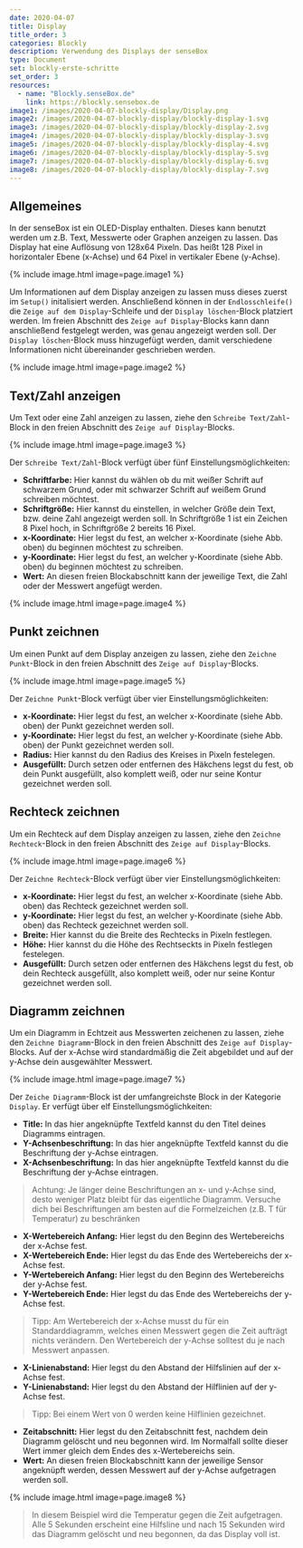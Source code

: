 ```yaml
---
date: 2020-04-07
title: Display  
title_order: 3
categories: Blockly
description: Verwendung des Displays der senseBox
type: Document
set: blockly-erste-schritte
set_order: 3
resources:
  - name: "Blockly.senseBox.de"
    link: https://blockly.sensebox.de
image1: /images/2020-04-07-blockly-display/Display.png 
image2: /images/2020-04-07-blockly-display/blockly-display-1.svg
image3: /images/2020-04-07-blockly-display/blockly-display-2.svg
image4: /images/2020-04-07-blockly-display/blockly-display-3.svg
image5: /images/2020-04-07-blockly-display/blockly-display-4.svg
image6: /images/2020-04-07-blockly-display/blockly-display-5.svg
image7: /images/2020-04-07-blockly-display/blockly-display-6.svg
image8: /images/2020-04-07-blockly-display/blockly-display-7.svg
---
```

## Allgemeines
In der senseBox ist ein OLED-Display enthalten. Dieses kann benutzt werden um z.B. Text, Messwerte oder Graphen anzeigen zu lassen.
Das Display hat eine Auflösung von 128x64 Pixeln. Das heißt 128 Pixel in horizontaler Ebene (x-Achse) und 64 Pixel in vertikaler Ebene (y-Achse). 

{% include image.html image=page.image1 %}

Um Informationen auf dem Display anzeigen zu lassen muss dieses zuerst im `Setup()` initalisiert werden. Anschließend können in der `Endlosschleife()` die `Zeige auf dem Display`-Schleife und der `Display löschen`-Block platziert werden. Im freien Abschnitt des `Zeige auf Display`-Blocks kann dann anschließend festgelegt werden, was genau angezeigt werden soll. Der `Display löschen`-Block muss hinzugefügt werden, damit verschiedene Informationen nicht übereinander geschrieben werden.

{% include image.html image=page.image2 %}

## Text/Zahl anzeigen
Um Text oder eine Zahl anzeigen zu lassen, ziehe den `Schreibe Text/Zahl`-Block in den freien Abschnitt des `Zeige auf Display`-Blocks.

{% include image.html image=page.image3 %}

Der `Schreibe Text/Zahl`-Block verfügt über fünf Einstellungsmöglichkeiten:
* **Schriftfarbe:** Hier kannst du wählen ob du mit weißer Schrift auf schwarzem Grund, oder mit schwarzer Schrift auf weißem Grund schreiben möchtest.
* **Schriftgröße:** Hier kannst du einstellen, in welcher Größe dein Text, bzw. deine Zahl angezeigt werden soll. In Schriftgröße 1 ist ein Zeichen 8 Pixel hoch, in Schriftgröße 2 bereits 16 Pixel.
* **x-Koordinate:** Hier legst du fest, an welcher x-Koordinate (siehe Abb. oben) du beginnen möchtest zu schreiben.
* **y-Koordinate:** Hier legst du fest, an welcher y-Koordinate (siehe Abb. oben) du beginnen möchtest zu schreiben.
* **Wert:** An diesen freien Blockabschnitt kann der jeweilige Text, die Zahl oder der Messwert angefügt werden.

{% include image.html image=page.image4 %}

## Punkt zeichnen
Um einen Punkt auf dem Display anzeigen zu lassen, ziehe den `Zeichne Punkt`-Block in den freien Abschnitt des `Zeige auf Display`-Blocks.

{% include image.html image=page.image5 %}

Der `Zeichne Punkt`-Block verfügt über vier Einstellungsmöglichkeiten:
* **x-Koordinate:** Hier legst du fest, an welcher x-Koordinate (siehe Abb. oben) der Punkt gezeichnet werden soll.
* **y-Koordinate:** Hier legst du fest, an welcher y-Koordinate (siehe Abb. oben) der Punkt gezeichnet werden soll.
* **Radius:**  Hier kannst du den Radius des Kreises in Pixeln festelegen.
* **Ausgefüllt:** Durch setzen oder entfernen des Häkchens legst du fest, ob dein Punkt ausgefüllt, also komplett weiß, oder nur seine Kontur gezeichnet werden soll.

## Rechteck zeichnen
Um ein Rechteck auf dem Display anzeigen zu lassen, ziehe den `Zeichne Rechteck`-Block in den freien Abschnitt des `Zeige auf Display`-Blocks.

{% include image.html image=page.image6 %}

Der `Zeichne Rechteck`-Block verfügt über vier Einstellungsmöglichkeiten:
* **x-Koordinate:** Hier legst du fest, an welcher x-Koordinate (siehe Abb. oben) das Rechteck gezeichnet werden soll.
* **y-Koordinate:** Hier legst du fest, an welcher y-Koordinate (siehe Abb. oben) das Rechteck gezeichnet werden soll.
* **Breite:**  Hier kannst du die Breite des Rechtecks in Pixeln festlegen.
* **Höhe:**  Hier kannst du die Höhe des Rechtseckts in Pixeln festlegen festelegen.
* **Ausgefüllt:** Durch setzen oder entfernen des Häkchens legst du fest, ob dein Rechteck ausgefüllt, also komplett weiß, oder nur seine Kontur gezeichnet werden soll.

## Diagramm zeichnen
Um ein Diagramm in Echtzeit aus Messwerten zeichenen zu lassen, ziehe den `Zeichne Diagramm`-Block in den freien Abschnitt des `Zeige auf Display`-Blocks. Auf der x-Achse wird standardmäßig die Zeit abgebildet und auf der y-Achse dein ausgewählter Messwert.

{% include image.html image=page.image7 %}

Der `Zeiche Diagramm`-Block ist der umfangreichste Block in der Kategorie `Display`. Er verfügt über elf Einstellungsmöglichkeiten:
* **Title:** In das hier angeknüpfte Textfeld kannst du den Titel deines Diagramms eintragen.
* **Y-Achsenbeschriftung:** In das hier angeknüpfte Textfeld kannst du die Beschriftung der y-Achse eintragen. 
* **X-Achsenbeschriftung:** In das hier angeknüpfte Textfeld kannst du die Beschriftung der y-Achse eintragen.

> Achtung: Je länger deine Beschriftungen an x- und y-Achse sind, desto weniger Platz bleibt für das eigentliche Diagramm. Versuche dich bei Beschriftungen am besten auf die Formelzeichen (z.B. T für Temperatur) zu beschränken

* **X-Wertebereich Anfang:**  Hier legst du den Beginn des Wertebereichs der x-Achse fest. 
* **X-Wertebereich Ende:** Hier legst du das Ende des Wertebereichs der x-Achse fest. 
* **Y-Wertebereich Anfang:** Hier legst du den Beginn des Wertebereichs der y-Achse fest. 
* **Y-Wertebereich Ende:** Hier legst du das Ende des Wertebereichs der y-Achse fest. 

> Tipp: Am Wertebereich der x-Achse musst du für ein Standarddiagramm, welches einen Messwert gegen die Zeit aufträgt nichts verändern. Den Wertebereich der y-Achse solltest du je nach Messwert anpassen.

* **X-Linienabstand:** Hier legst du den Abstand der Hilfslinien auf der x-Achse fest. 
* **Y-Linienabstand:** Hier legst du den Abstand der Hilflinien auf der y-Achse fest.

> Tipp: Bei einem Wert von 0 werden keine Hilflinien gezeichnet. 

* **Zeitabschnitt:** Hier legst du den Zeitabschnitt fest, nachdem dein Diagramm gelöscht und neu begonnen wird. Im Normalfall sollte dieser Wert immer gleich dem Endes des x-Wertebereichs sein.
* **Wert:** An diesen freien Blockabschnitt kann der jeweilige Sensor angeknüpft werden, dessen Messwert auf der y-Achse aufgetragen werden soll.

{% include image.html image=page.image8 %}
> In diesem Beispiel wird die Temperatur gegen die Zeit aufgetragen. Alle 5 Sekunden erscheint eine Hilfsline und nach 15 Sekunden wird das Diagramm gelöscht und neu begonnen, da das Display voll ist.